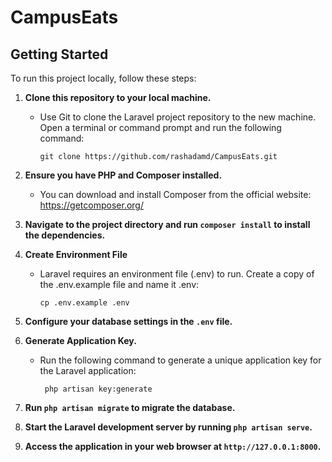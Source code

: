 # CampusEats

## Getting Started

To run this project locally, follow these steps:

1. **Clone this repository to your local machine.** 
    - Use Git to clone the Laravel project repository to the new machine.
       Open a terminal or command prompt and run the following command:

          git clone https://github.com/rashadamd/CampusEats.git
3. **Ensure you have PHP and Composer installed.**
    - You can download and install Composer from the official website: https://getcomposer.org/
      
5. **Navigate to the project directory and run `composer install` to install the dependencies.**
   
7. **Create Environment File**
   - Laravel requires an environment file (.env) to run. Create a copy of the .env.example file and name it .env:

         cp .env.example .env
     
8. **Configure your database settings in the `.env` file.**
   
10. **Generate Application Key.**
    - Run the following command to generate a unique application key for the Laravel application:
  
           php artisan key:generate
      
11. **Run `php artisan migrate` to migrate the database.**
    
13. **Start the Laravel development server by running `php artisan serve`.**
    
15. **Access the application in your web browser at `http://127.0.0.1:8000`.**




